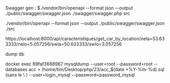 Swagger gen : $./vendor/bin/openapi --format json --output ./public/swagger/swagger.json ./swagger/swagger.php src

./vendor/bin/openapi --format json --output ./public/swagger/swagger.json ./src

https://localhost:8000/api/caracteristiques/get_car_by_location/nela=53.633333/nelo=5.057256/swla=50.633333/swlo=3.057256

dump db

docker exec 69faf3668967 mysqldump --user=root --password=root --databases acc > /home/tim/Desktop/php/23/acc\_$(date +%Y-%m-%d).sql
(sans le \ )
--user=login_mysql --password=password_mysql
